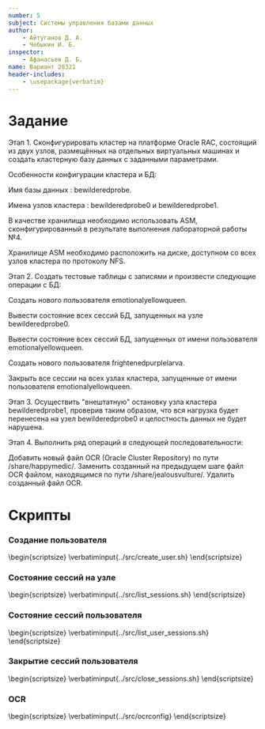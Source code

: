 ```yaml
---
number: 5
subject: Системы управления базами данных
author:
	- Айтуганов Д. А.
	- Чебыкин И. Б.
inspector:
	- Афанасьев Д. Б.
name: Вариант 28321
header-includes:
	- \usepackage{verbatim}
---
```


# Задание

Этап 1. Сконфигурировать кластер на платформе Oracle RAC, состоящий из двух узлов, размещённых на отдельных виртуальных машинах и создать кластерную базу данных с заданными параметрами.

Особенности конфигурации кластера и БД:

Имя базы данных
: bewilderedprobe.

Имена узлов кластера
: bewilderedprobe0 и bewilderedprobe1.

В качестве хранилища необходимо использовать ASM, сконфигурированный в
результате выполнения лабораторной работы №4.

Хранилище ASM необходимо расположить на диске, доступном со всех узлов
кластера по протоколу NFS.

Этап 2. Создать тестовые таблицы с записями и произвести следующие операции с БД:

Создать нового пользователя emotionalyellowqueen.

Вывести состояние всех сессий БД, запущенных на узле bewilderedprobe0.

Вывести состояние всех сессий БД, запущенных от имени пользователя emotionalyellowqueen.

Создать нового пользователя frightenedpurplelarva.

Закрыть все сессии на всех узлах кластера, запущенные от имени пользователя emotionalyellowqueen.

Этап 3. Осуществить "внештатную" остановку узла кластера bewilderedprobe1,
проверив таким образом, что вся нагрузка будет перенесена на узел bewilderedprobe0
и целостность данных не будет нарушена.

Этап 4. Выполнить ряд операций в следующей последовательности:

Добавить новый файл OCR (Oracle Cluster Repository) по пути /share/happymedic/.
Заменить созданный на предыдущем шаге файл OCR файлом, находящимся по пути /share/jealousvulture/.
Удалить созданный файл OCR.

# Скрипты

### Создание пользователя

\begin{scriptsize}
\verbatiminput{../src/create_user.sh}
\end{scriptsize}

### Состояние сессий на узле

\begin{scriptsize}
\verbatiminput{../src/list_sessions.sh}
\end{scriptsize}

### Состояние сессий пользователя

\begin{scriptsize}
\verbatiminput{../src/list_user_sessions.sh}
\end{scriptsize}

### Закрытие сессий пользователя

\begin{scriptsize}
\verbatiminput{../src/close_sessions.sh}
\end{scriptsize}

### OCR

\begin{scriptsize}
\verbatiminput{../src/ocrconfig}
\end{scriptsize}
